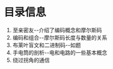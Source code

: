 # 目录信息
1. 至亲密友--介绍了编码概念和摩尔斯码
2. 编码和组合--摩尔斯码长度与数量的关系
3. 布莱叶盲文和二进制码--如题
4. 手电筒的剖析--电和电路的一些基本概念
5. 绕过拐角的通信